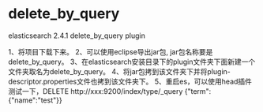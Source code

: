 # delete_by_query
elasticsearch 2.4.1 delete_by_query plugin

1、将项目下载下来。
2、可以使用eclipse导出jar包, jar包名称要是delete_by_query。
3、在elasticsearch安装目录下的plugin文件夹下面新建一个文件夹取名为delete_by_query。
4、将jar包拷到该文件夹下并将plugin-descriptor.properties文件也拷到该文件夹下。
5、重启es，可以使用head插件测试一下，DELETE http://xxx:9200/index/type/_query  {"term":{"name":"test"}}
